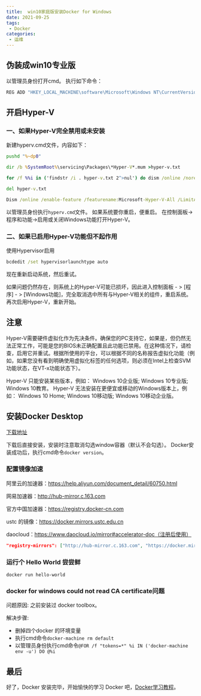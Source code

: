 ```yaml
---
title:  win10家庭版安装Docker for Windows
date: 2021-09-25
tags:
 - Docker
categories:
 - 运维
---
```


## 伪装成win10专业版

以管理员身份打开cmd。
执行如下命令：

```bat
REG ADD "HKEY_LOCAL_MACHINE\software\Microsoft\Windows NT\CurrentVersion" /v EditionId /T REG_EXPAND_SZ /d Professional /F
```

## 开启Hyper-V

### 一、如果Hyper-V完全禁用或未安装

新建hyperv.cmd文件，内容如下：

```bat
pushd "%~dp0"

dir /b %SystemRoot%\servicing\Packages\*Hyper-V*.mum >hyper-v.txt

for /f %%i in ('findstr /i . hyper-v.txt 2^>nul') do dism /online /norestart /add-package:"%SystemRoot%\servicing\Packages\%%i"

del hyper-v.txt

Dism /online /enable-feature /featurename:Microsoft-Hyper-V-All /LimitAccess /ALL
```

以管理员身份执行```hyperv.cmd```文件。
如果系统要你重启，便重启。
在控制面板->程序和功能->启用或关闭Windows功能打开Hyper-V。

### 二、如果已启用Hyper-V功能但不起作用

使用Hypervisor启用

```bat
bcdedit /set hypervisorlaunchtype auto
```

现在重新启动系统，然后重试。

如果问题仍然存在，则系统上的Hyper-V可能已损坏，因此进入控制面板 - > [程序] - > [Windows功能]，完全取消选中所有与Hyper-V相关的组件，重启系统。
再次启用Hyper-V，重新开始。

## 注意


Hyper-V需要硬件虚拟化作为先决条件。确保您的PC支持它，如果是，但仍然无法正常工作，可能是您的BIOS未正确配置且此功能已禁用。在这种情况下，请检查，启用它并重试。根据所使用的平台，可以根据不同的名称报告虚拟化功能（例如，如果您没有看到明确使用虚拟化标签的任何选项，则必须在Intel上检查SVM功能状态，在VT-x功能状态下）。

Hyper-V 只能安装某些版本，例如：
Windows 10企业版; Windows 10专业版; Windows 10教育。
Hyper-V 无法安装在更便宜或移动的Windows版本上，例如：
Windows 10 Home; Windows 10移动版; Windows 10移动企业版。

## 安装Docker Desktop

[下载地址](https://www.docker.com/products/docker-desktop)

下载后直接安装，安装时注意取消勾选window容器（默认不会勾选）。
Docker安装成功后，执行cmd命令```docker version```。

### 配置镜像加速

阿里云的加速器：https://help.aliyun.com/document_detail/60750.html

网易加速器：http://hub-mirror.c.163.com

官方中国加速器：https://registry.docker-cn.com

ustc 的镜像：https://docker.mirrors.ustc.edu.cn

daocloud：https://www.daocloud.io/mirror#accelerator-doc（注册后使用）

```json
"registry-mirrors": ["http://hub-mirror.c.163.com", "https://docker.mirrors.ustc.edu.cn", "https://registry.docker-cn.com"]
```

### 运行个 Hello World 尝尝鲜

```
docker run hello-world
```

### docker for windows could not read CA certificate问题

问题原因: 之前安装过 docker toolbox。

解决步骤: 
- 删掉四个docker 的环境变量
- 执行cmd命令```docker-machine rm default```
- 以管理员身份执行cmd命令```@FOR /f "tokens=*" %i IN ('docker-machine env -u') DO @%i```

## 最后

好了，Docker 安装完毕，开始愉快的学习 Docker 吧，[Docker学习教程](https://www.runoob.com/docker)。

